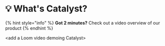 # 💡 What's Catalyst?

{% hint style="info" %}
**Got 2 minutes?** Check out a video overview of our product
{% endhint %}

\<add a Loom video demoing Catalyst>
